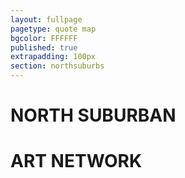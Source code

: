 ```yaml
---
layout: fullpage
pagetype: quote map
bgcolor: FFFFFF
published: true
extrapadding: 100px
section: northsuburbs
---
```


<div id="northart" class="mapstage"></div>

# NORTH SUBURBAN
# ART NETWORK
